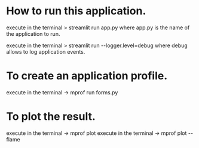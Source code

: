 # How to run this application.

execute in the terminal > streamlit run app.py
where app.py is the name of the application to run.

execute in the terminal > streamlit run --logger.level=debug
where debug allows to log application events.

# To create an application profile.

execute in the terminal -> mprof run forms.py

# To plot the result.

execute in the terminal -> mprof plot
execute in the terminal -> mprof plot --flame
